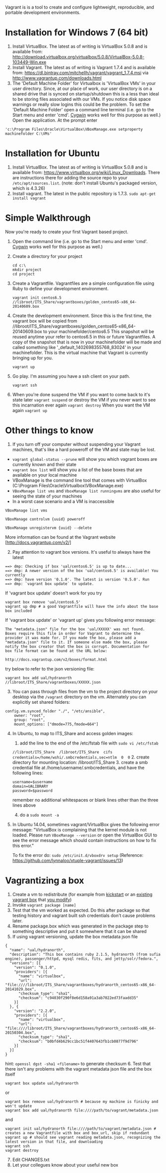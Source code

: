 Vagrant is is a tool to create and configure lightweight, reproducible, and portable development environments.

Installation for Windows 7 (64 bit)
============
1. Install VirtualBox.  The latest as of writing is VirtualBox 5.0.8 and is available from: 
http://download.virtualbox.org/virtualbox/5.0.8/VirtualBox-5.0.8-103449-Win.exe
2. Install Vagrant. The latest as of writing is Vagrant 1.7.4 and is available from: 
https://dl.bintray.com/mitchellh/vagrant/vagrant_1.7.4.msi via http://www.vagrantup.com/downloads.html
3. The 'Default Machine Folder' for Virtualbox is 'VirtualBox VMs' in your user directory.  Since, at our place of work,
our user directory is on a shared drive that is synced on startup/shutdown this is a less than ideal to be storing 
files associated with our VMs.  If you notice disk space warnings or really slow logins this could be the problem.  To set
the 'Default Machine Folder' open a command line terminal (i.e. go to the Start menu and enter 'cmd'.  [Cygwin](../Ansible#installation-for-windows-7) works well for this purpose as well.)  Open the application.  At the prompt enter 
```
'c:\Program Files\Oracle\VirtualBox\VBoxManage.exe setproperty machinefolder C:\VMs'
```

Installation for Ubuntu
====================
1. Install VirtualBox. The latest as of writing is VirtualBox 5.0.8 and is available from:
https://www.virtualbox.org/wiki/Linux_Downloads. There are instructions there for adding the source repo to your ```/etc/apt/sources.list```.
(note: don't install Ubuntu's packaged version, which is 4.3.26)
2. Install vagrant. The latest in the public repository is 1.7.3. ```sudo apt-get install vagrant```


Simple Walkthrough
==================
Now you're ready to create your first Vagrant based project.

1. Open the command line (i.e. go to the Start menu and enter 'cmd'.  [Cygwin](../Ansible#installation-for-windows-7) works well for this purpose as well.)
2. Create a directory for your project

    ```
    cd c:\  
    mkdir project  
    cd project
    ```  
3. Create a Vagrantfile. Vagrantfiles are a simple configuration file using Ruby to define your development environment.

    ```
    vagrant init centos6.5 //libroot/ITS_Share/vagrantboxes/golden_centos65-x86_64-20140609.box
    ```  
4. Create the development environment.  Since this is the first time, the vagrant box will be copied from 
  //libroot/ITS_Share/vagrantboxes/golden_centos65-x86_64-20140609.box to your machinefolder/centos6.5  This snapshot will   be reused anytime your refer to centos6.5 in this or future Vagrantfiles.  A copy of the snapshot that is now in your 
  machinefolder will be made and called something like '_default_1402698355768_83024' in your machinefolder.  This is the 
  virtual machine that Vagrant is currently bringing up for you.

    ```
    vagrant up
    ```  
5. Go play.  I'm assuming you have a ssh client on your path.

    ```
    vagrant ssh
    ```
6. When you're done suspend the VM if you want to come back to it's state later ```vagrant suspend``` or destroy the VM if you never want to see this incarnation ever again ```vagrant destroy```  When you want the VM again ```vagrant up```

Other things to know
====================
1. If you turn off your computer without suspending your Vagrant machines, that's like a hard poweroff of the VM and state may be lost.
 * ```vagrant global-status --prune``` will show you which vagrant boxes are currently known and their state
 * ```vagrant box list``` will show you a list of the base boxes that are available on your local machine
 * VBoxManage is the command line tool that comes with VirtualBox (C:\Program Files\Oracle\Virtualbox\VBoxManage.exe)
 * ```VBoxManage list vms``` and ```VboxManage list runningvms``` are also useful for seeing the state of your machines
 * In a worst case scenario and a VM is inaccessible 
 ```
 VBoxManage list vms
 ``` 
 ```
 VBoxManage controlvm {uuid} poweroff
 ```
 ```
 VBoxManage unregistervm {uuid} --delete
 ```

 More information can be found at the Vagrant website [http://docs.vagrantup.com/v2/]

2. Pay attention to vagrant box versions.  It's useful to always have the latest
 ```
 ==> dmp: Checking if box 'ual/centos6.5' is up to date...
 ==> dmp: A newer version of the box 'ual/centos6.5' is available! You currently
 ==> dmp: have version '0.1.0'. The latest is version '0.5.0'. Run
 ==> dmp: `vagrant box update` to update.
 ```
 If 'vagrant box update' doesn't work for you try
 ```
 vagrant box remove 'ual/centos6.5'
 vagrant up dmp # a good Vagrantfile will have the info about the base box included
 
 ```
 If 'vagrant box update' or 'vagrant up' gives you following error message:
 ```
The "metadata.json" file for the box 'ual/XXXXX' was not found.
Boxes require this file in order for Vagrant to determine the
provider it was made for. If you made the box, please add a
"metadata.json" file to it. If someone else made the box, please
notify the box creator that the box is corrupt. Documentation for
box file format can be found at the URL below:

http://docs.vagrantup.com/v2/boxes/format.html

```
try below to refer to the json versioning file:
```
vagrant box add ual/hydranorth //libroot/ITS_Share/vagrantboxes/XXXXX.json
```



3. You can pass through files from the vm to the project directory on your desktop via the ```/vagrant``` directory on the vm. Alternately you can explicitly set shared folders:
 ```
 config.vm.synced_folder "./", "/etc/ansible",
     owner: "root",
     group: "root",
     mount_options: ["dmode=775,fmode=664"]
 ```
 
 4. In Ubuntu, to map to ITS_Share and access golden images:
    1. add the line to the end of the /etc/fstab file with ```sudo vi /etc/fstab```

    ```//libroot/ITS_Share  /libroot/ITS_Share  cifs  credentials=/home/wshi/.smbcredentials,sec=ntlm  0  0```
    2. create directory for mounting location: /libroot/ITS_Share
    3. create a smb credential file at /home/username/.smbcredentials, and have the following lines:
    ```
    username=$username
    domain=UALIBRARY
    password=$password
    ```
    remember no additional whitespaces or blank lines other than the three lines above

    4. do a ```sudo mount -a```
    
5. In Ubuntu 14.04, sometimes vagrant/VirtualBox gives the following error message:
    "VirtualBox is complaining that the kernel module is not loaded. Please
    run `VBoxManage --version` or open the VirtualBox GUI to see the error
    message which should contain instructions on how to fix this error."

    To fix the error do: ```sudo /etc/init.d/vboxdrv setup```
    (Reference: https://github.com/lynnaloo/xtuple-vagrant/issues/13)
    
Vagrantizing a box
==================
1. Create a vm to redistribute (for example from [kickstart](https://github.com/ualbertalib/vagrant-centos) or an [existing vagrant box](https://github.com/ualbertalib/vagrant-centos/releases) that [you modify](https://github.com/ualbertalib/sufia-ansible-vagrant))
2. Invoke ```vagrant package [name]```
3. Test that the vm worked as expected. Do this after package so that testing history and vagrant built ssh credentials don't cause problems later.
4. Rename package.box which was generated in the package step to something descriptive and put it somewhere that it can be shared
5. If using vagrant versioning, update the box metadata json file

  ```
  {
    "name": "ual/hydranorth",
    "description": "This box contains ruby 2.1.5, hydranorth (from sufia engine), passenger/httpd, mysql redis, fits, and jetty/solr/fedora.",
    "versions": [{
      "version": "0.1.0",
      "providers": [{
        "name": "virtualbox",
        "url": "file:////libroot/ITS_Share/vagrantboxes/hydranorth_centos65-x86_64-20141029.box",
        "checksum_type": "sha1",
        "checksum": "c94030f290f8e6d158a91a3ab7022ed73faadd35"
      }]
    }, {
      "version": "2.2.0",
      "providers": [{
        "name": "virtualbox",
        "url": "file:////libroot/ITS_Share/vagrantboxes/hydranorth_centos65-x86_64-20150304.box",
        "checksum_type": "sha1",
        "checksum": "b0bfd4b629cc1bc51f4407643fb1cb0877f9d796"
      }]
    }]
  }
  ```
  hint: ```openssl dgst -sha1 <filename>``` to generate checksum
6. Test that there isn't any problems with the vagrant metadata json file and the box itself

  ```
  vagrant box update ual/hydranorth
  ```
  or 
  ```
  vagrant box remove ual/hydranorth # because my machine is finicky and won't update
  vagrant box add ual/hydranorth file:////path/to/vagrant/metadata.json
  ```
  and
  ```
  vagrant init ual/hydranorth file:////path/to/vagrant/metadata.json # creates a new Vagrantfile with box and box_url, skip if redundant
  vagrant up # should see vagrant reading metadata.json, recognizing the latest version in that file, and downloading
  vagrant ssh
  vagrant destroy
  ```
7. Edit CHANGES.txt
8. Let your collegues know about your useful new box
  
  
 
